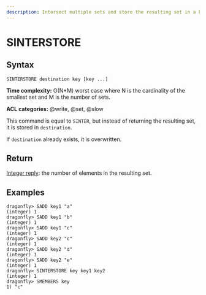 ```yaml
---
description: Intersect multiple sets and store the resulting set in a key
---
```


# SINTERSTORE

## Syntax

    SINTERSTORE destination key [key ...]

**Time complexity:** O(N*M) worst case where N is the cardinality of the smallest set and M is the number of sets.

**ACL categories:** @write, @set, @slow

This command is equal to `SINTER`, but instead of returning the resulting set,
it is stored in `destination`.

If `destination` already exists, it is overwritten.

## Return

[Integer reply](https://redis.io/docs/reference/protocol-spec/#integers): the number of elements in the resulting set.

## Examples

```shell
dragonfly> SADD key1 "a"
(integer) 1
dragonfly> SADD key1 "b"
(integer) 1
dragonfly> SADD key1 "c"
(integer) 1
dragonfly> SADD key2 "c"
(integer) 1
dragonfly> SADD key2 "d"
(integer) 1
dragonfly> SADD key2 "e"
(integer) 1
dragonfly> SINTERSTORE key key1 key2
(integer) 1
dragonfly> SMEMBERS key
1) "c"
```
